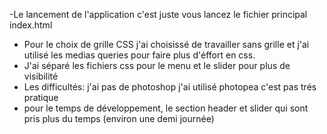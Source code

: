 -Le lancement de l'application c'est juste vous lancez le fichier principal index.html
- Pour le choix de grille CSS j'ai choisissé de travailler sans grille et j'ai utilisé les medias queries pour faire plus d'éffort en css.
- J'ai séparé les fichiers css pour le menu et le slider pour plus de visibilité
- Les difficultés: j'ai pas de photoshop j'ai utilisé photopea c'est pas trés pratique
- pour le temps de développement, le section header et slider qui sont pris plus du temps (environ une demi journée)
